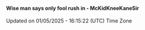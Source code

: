 #### Wise man says only fool rush in - McKidKneeKaneSir
Updated on 01/05/2025 - 16:15:22 (UTC) Time Zone
